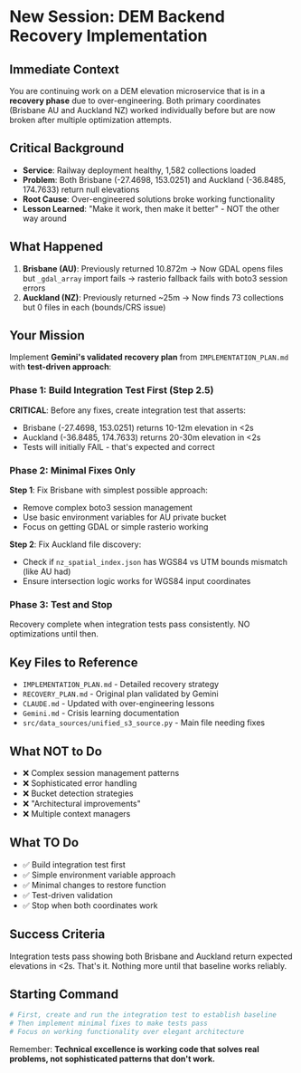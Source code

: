 # New Session: DEM Backend Recovery Implementation

## Immediate Context
You are continuing work on a DEM elevation microservice that is in a **recovery phase** due to over-engineering. Both primary coordinates (Brisbane AU and Auckland NZ) worked individually before but are now broken after multiple optimization attempts.

## Critical Background
- **Service**: Railway deployment healthy, 1,582 collections loaded
- **Problem**: Both Brisbane (-27.4698, 153.0251) and Auckland (-36.8485, 174.7633) return null elevations
- **Root Cause**: Over-engineered solutions broke working functionality
- **Lesson Learned**: "Make it work, then make it better" - NOT the other way around

## What Happened
1. **Brisbane (AU)**: Previously returned 10.872m → Now GDAL opens files but `_gdal_array` import fails → rasterio fallback fails with boto3 session errors
2. **Auckland (NZ)**: Previously returned ~25m → Now finds 73 collections but 0 files in each (bounds/CRS issue)

## Your Mission
Implement **Gemini's validated recovery plan** from `IMPLEMENTATION_PLAN.md` with **test-driven approach**:

### Phase 1: Build Integration Test First (Step 2.5)
**CRITICAL**: Before any fixes, create integration test that asserts:
- Brisbane (-27.4698, 153.0251) returns 10-12m elevation in <2s
- Auckland (-36.8485, 174.7633) returns 20-30m elevation in <2s
- Tests will initially FAIL - that's expected and correct

### Phase 2: Minimal Fixes Only
**Step 1**: Fix Brisbane with simplest possible approach:
- Remove complex boto3 session management
- Use basic environment variables for AU private bucket
- Focus on getting GDAL or simple rasterio working

**Step 2**: Fix Auckland file discovery:
- Check if `nz_spatial_index.json` has WGS84 vs UTM bounds mismatch (like AU had)
- Ensure intersection logic works for WGS84 input coordinates

### Phase 3: Test and Stop
Recovery complete when integration tests pass consistently. NO optimizations until then.

## Key Files to Reference
- `IMPLEMENTATION_PLAN.md` - Detailed recovery strategy
- `RECOVERY_PLAN.md` - Original plan validated by Gemini  
- `CLAUDE.md` - Updated with over-engineering lessons
- `Gemini.md` - Crisis learning documentation
- `src/data_sources/unified_s3_source.py` - Main file needing fixes

## What NOT to Do
- ❌ Complex session management patterns
- ❌ Sophisticated error handling  
- ❌ Bucket detection strategies
- ❌ "Architectural improvements"
- ❌ Multiple context managers

## What TO Do  
- ✅ Build integration test first
- ✅ Simple environment variable approach
- ✅ Minimal changes to restore function
- ✅ Test-driven validation
- ✅ Stop when both coordinates work

## Success Criteria
Integration tests pass showing both Brisbane and Auckland return expected elevations in <2s. That's it. Nothing more until that baseline works reliably.

## Starting Command
```bash
# First, create and run the integration test to establish baseline
# Then implement minimal fixes to make tests pass
# Focus on working functionality over elegant architecture
```

Remember: **Technical excellence is working code that solves real problems, not sophisticated patterns that don't work.**